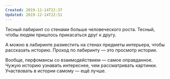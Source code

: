 ```yaml
---
Created: 2019-12-14T22:37
Updated: 2019-12-14T22:51
---
```

Тесный лабиринт со стенами больше человеческого роста. Тесный, чтобы людям пришлось прикасаться друг к другу.

А можно в лабиринте разместить на стенах предметы интерьера, чтобы рассказать историю. Проход по лабиринту — это просмотр истории.

Вообще, перфомансы со взаимодействием — самое оправданное. Чужую историю узнавать интереснее, чем рассматривать картинки. Участвовать в истории самому — ещё лучше.